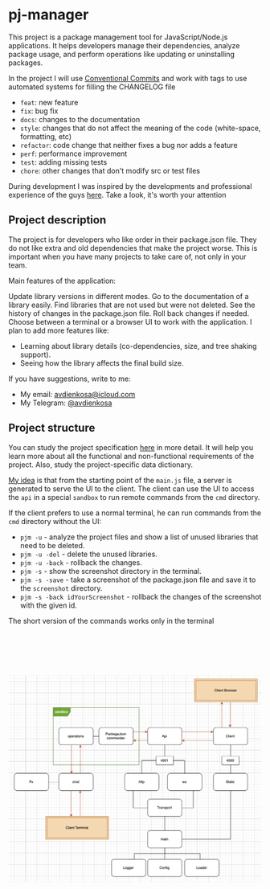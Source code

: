 # pj-manager

This project is a package management tool for JavaScript/Node.js applications. It helps developers manage their dependencies, analyze package usage, and perform operations like updating or uninstalling packages.

In the project I will use [Conventional Commits](https://www.conventionalcommits.org/ru/v1.0.0/) and work with tags to use automated systems for filling the CHANGELOG file

- `feat`: new feature
- `fix`: bug fix
- `docs`: changes to the documentation
- `style`: changes that do not affect the meaning of the code (white-space, formatting, etc)
- `refactor`: code change that neither fixes a bug nor adds a feature
- `perf`: performance improvement
- `test`: adding missing tests
- `chore`: other changes that don't modify src or test files

During development I was inspired by the developments and professional experience of the guys [here](https://github.com/HowProgrammingWorks). Take a look, it's worth your attention

## Project description

The project is for developers who like order in their package.json file. They do not like extra and old dependencies that make the project worse. This is important when you have many projects to take care of, not only in your team.

Main features of the application:

Update library versions in different modes.
Go to the documentation of a library easily.
Find libraries that are not used but were not deleted.
See the history of changes in the package.json file.
Roll back changes if needed.
Choose between a terminal or a browser UI to work with the application.
I plan to add more features like:

- Learning about library details (co-dependencies, size, and tree shaking support).
- Seeing how the library affects the final build size.

If you have suggestions, write to me:

- My email: [avdienkosa@icloud.com](mailto:avdienkosa@icloud.com)
- My Telegram: [@avdienkosa](https://t.me/avdienkosa)

## Project structure

You can study the project specification [here](./docs/project-specification.md) in more detail. It will help you learn more about all the functional and non-functional requirements of the project. Also, study the project-specific data dictionary.

[My idea](#project-plan) is that from the starting point of the `main.js` file, a server is generated to serve the UI to the client. The client can use the UI to access the `api` in a special `sandbox` to run remote commands from the `cmd` directory.

If the client prefers to use a normal terminal, he can run commands from the `cmd` directory without the UI:

- `pjm -u` - analyze the project files and show a list of unused libraries that need to be deleted.
- `pjm -u -del` - delete the unused libraries.
- `pjm -u -back` - rollback the changes.
- `pjm -s` - show the screenshot directory in the terminal.
- `pjm -s -save` - take a screenshot of the package.json file and save it to the `screenshot` directory.
- `pjm -s -back idYourScreenshot` - rollback the changes of the screenshot with the given id.

The short version of the commands works only in the terminal

<div id="project-plan" style="margin-top: 100px;"></div>

![it is a project plan](./docs/images/project-plan.png)

